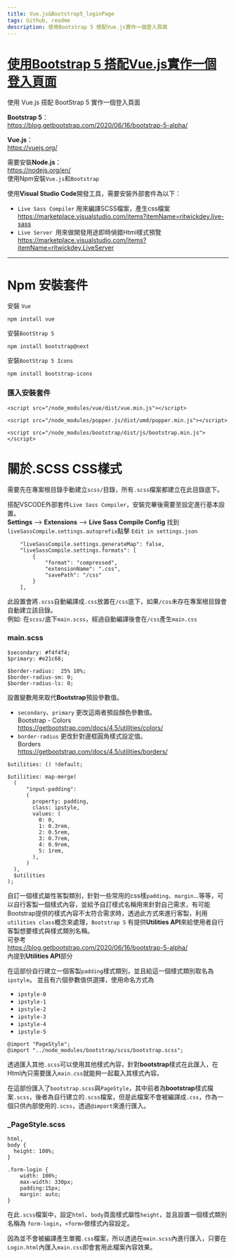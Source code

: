 ```yaml
---
title: Vue.js&Bootstrap5_loginPage
tags: Github, readme
description: 使用Bootstrap 5 搭配Vue.js實作一個登入頁面
---
```


# [使用Bootstrap 5 搭配Vue.js實作一個登入頁面](https://github.com/s123600g/Vue_loginPage)
使用 Vue.js 搭配 BootStrap 5 實作一個登入頁面

**Bootstrap 5**：<br/>
https://blog.getbootstrap.com/2020/06/16/bootstrap-5-alpha/

**Vue.js**：<br/>
https://vuejs.org/

需要安裝**Node.js**：<br/>
https://nodejs.org/en/
<br/> 使用Npm安裝`Vue.js`和`Bootstrap`

使用**Visual Studio Code**開發工具，需要安裝外部套件為以下：
* `Live Sass Compiler` 用來編譯SCSS檔案，產生css檔案
https://marketplace.visualstudio.com/items?itemName=ritwickdey.live-sass
* `Live Server `用來做開發用途即時偵錯Html樣式預覽
https://marketplace.visualstudio.com/items?itemName=ritwickdey.LiveServer

---

# Npm 安裝套件

安裝 `Vue`
```shell=
npm install vue
```
安裝`BootStrap 5`
```shell=
npm install bootstrap@next
```
安裝`BootStrap 5 Icons`
```shell=
npm install bootstrap-icons
```

### 匯入安裝套件
```htmlembedded=
<script src="/node_modules/vue/dist/vue.min.js"></script>

<script src="/node_modules/popper.js/dist/umd/popper.min.js"></script>

<script src="/node_modules/bootstrap/dist/js/bootstrap.min.js"></script>
```


# 關於.SCSS CSS樣式

需要先在專案根目錄手動建立`scss/`目錄，所有`.scss`檔案都建立在此目錄底下。<br/>

搭配VSCODE外部套件`Live Sass Compiler`，安裝完畢後需要至設定進行基本設置。 <br/>
**Settings** --> **Extensions** --> **Live Sass Compile Config**
找到 `liveSassCompile.settings.autoprefix`點擊 `Edit in settings.json`

```json=
    "liveSassCompile.settings.generateMap": false,
    "liveSassCompile.settings.formats": [
        {
            "format": "compressed",
            "extensionName": ".css",
            "savePath": "/css"
        }
    ],
```
此設置會將`.scss`自動編譯成`.css`放置在`/css`底下，如果`/css`未存在專案根目錄會自動建立該目錄。 <br/>
例如: 在`scss/`底下`main.scss`，經過自動編譯後會在`/css`產生`main.css`


### main.scss
```css=
$secondary: #f4f4f4;
$primary: #e21c68;

$border-radius:  25% 10%;
$border-radius-sm: 0;
$border-radius-ls: 0;
```
設置變數用來取代**Bootstrap**預設參數值。<br/>
* `secondary`、`primary` 更改這兩者預設顏色參數值。 <br/>
Bootstrap - Colors <br/>
https://getbootstrap.com/docs/4.5/utilities/colors/
* `border-radius` 更改針對邊框圓角樣式設定值。 <br/>
Borders <br/>
https://getbootstrap.com/docs/4.5/utilities/borders/

```css=
$utilities: () !default;

$utilities: map-merge(
  (
      "input-padding":
      (
        property: padding,
        class: ipstyle,
        values: (
          0: 0,
          1: 0.3rem,
          2: 0.5rem,
          3: 0.7rem,
          4: 0.9rem,
          5: 1rem,
        ),
      )
  ),
  $utilities
);
```
自訂一個樣式屬性客製類別，針對一些常用的css樣`padding`、`margin`...等等，可以自行客製一個樣式內容，並給予自訂樣式名稱用來針對自己需求，有可能Bootstrap提供的樣式內容不太符合需求時，透過此方式來進行客製，利用`utilities class`概念來處理，`Bootstrap 5` 有提供**Utilities API**來給使用者自行客製想要樣式與樣式類別名稱。<br/>
可參考<br/>
https://blog.getbootstrap.com/2020/06/16/bootstrap-5-alpha/ <br/>
內提到**Utilities API**部分 <br/>

在這部份自行建立一個客製`padding`樣式類別，並且給這一個樣式類別取名為`ipstyle`。
並且有六個參數值供選擇，使用命名方式為
* `ipstyle-0`
* `ipstyle-1`
* `ipstyle-2`
* `ipstyle-3`
* `ipstyle-4`
* `ipstyle-5`

```css=
@import "PageStyle";
@import "../node_modules/bootstrap/scss/bootstrap.scss";
```
透過匯入其他`.scss`可以使用其他樣式內容，針對**bootstrap**樣式在此匯入，在Html內只需要匯入`main.css`就能夠一起載入其樣式內容。 <br/>

在這部份匯入了`bootstrap.scss`與`PageStyle`，其中前者為**bootstrap**樣式檔案`.scss`，後者為自行建立的`.scss`檔案，但是此檔案不會被編譯成`.css`，作為一個只供內部使用的`.scss`，透過`@import`來進行匯入。<br/>

### _PageStyle.scss
```css=
html,
body {
  height: 100%;
}

.form-login {
    width: 100%;
    max-width: 330px;
    padding:15px;
    margin: auto;
}
```
在此`.scss`檔案中，設定`html`、`body`頁面樣式屬性`height`，並且設置一個樣式類別名稱為
`form-login`，`<form>`做樣式內容設定。<br/>

因為並不會被編譯產生單獨`.css`檔案，所以透過在`main.scss`內進行匯入，只要在`Login.html`內匯入`main.css`即會套用此檔案內容效果。





